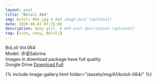 ```yaml
---
layout: post
title: "Bololi 064"
img: bololi-064.jpg # Add image post (optional)
date: 2020-08-07 07:35:00
description: Sexy girl. # Add post description (optional)
tag: [cute, sexy, Bololi]
---
```

BoLoli Vol.064  
Model: 许诺Sabrina                                        
Images in download package have full quality                    
Google Drive [Download Full](http://gestyy.com/ewPoTJ)

{% include image-gallery.html folder="/assets/img/A1/bololi-064/" %}
